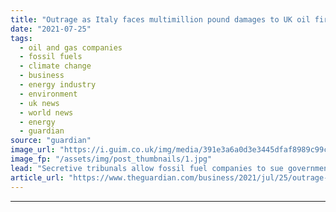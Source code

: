```yaml
---
title: "Outrage as Italy faces multimillion pound damages to UK oil firm"
date: "2021-07-25"
tags: 
  - oil and gas companies
  - fossil fuels
  - climate change
  - business
  - energy industry
  - environment
  - uk news
  - world news
  - energy
  - guardian
source: "guardian"
image_url: "https://i.guim.co.uk/img/media/391e3a6a0d3e3445dfaf8989c99c3123dbb7db5c/0_16_4928_2957/master/4928.jpg?width=460&quality=85&auto=format&fit=max&s=82ec0875d59815a286b327ba29e95b9d"
image_fp: "/assets/img/post_thumbnails/1.jpg"
lead: "Secretive tribunals allow fossil fuel companies to sue governments for passing laws to protect environmentItaly could be forced to pay millions of pounds in damages to a UK oil company, after banning new drilling near its coast.The case has sparked o..."
article_url: "https://www.theguardian.com/business/2021/jul/25/outrage-as-italy-faces-multimillion-pound-damages-to-uk-oil-firm"
---
```


---
